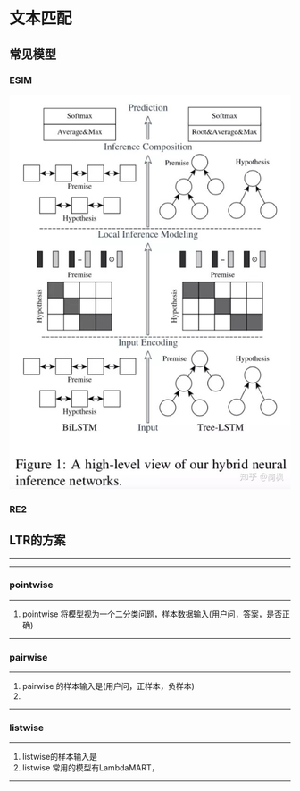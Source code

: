 # 文本匹配

## 常见模型

### ESIM

![esim](../img/esim.jpg)

### RE2

## LTR的方案

-----
-----


### pointwise

---
1. pointwise 将模型视为一个二分类问题，样本数据输入(用户问，答案，是否正确)
---

### pairwise

---
1. pairwise 的样本输入是(用户问，正样本，负样本)
1. 

---

### listwise


---
1. listwise的样本输入是
1. listwise 常用的模型有LambdaMART，
---
